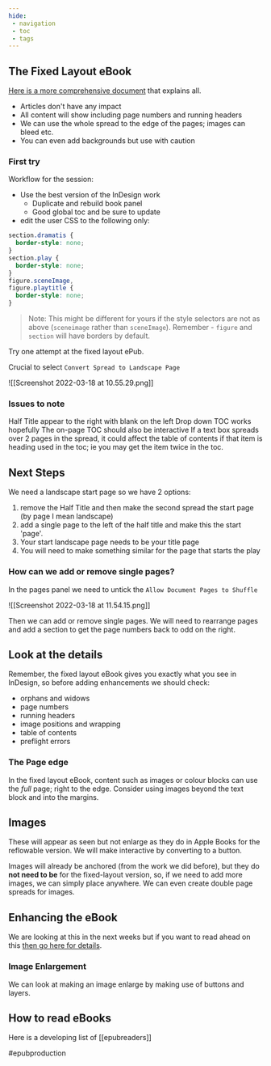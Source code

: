```yaml
---
hide:
 - navigation
 - toc
 - tags
---
```

## The Fixed Layout eBook
[Here is a more comprehensive document](https://www.publisha.org/pages/id2fixed/) that explains all.

- Articles don't have any impact
- All content will show including page numbers and running headers
- We can use the whole spread to the edge of the pages; images can bleed etc.
- You can even add backgrounds but use with caution

### First try

Workflow for the session:

- Use the best version of the InDesign work
	- Duplicate and rebuild book panel
	- Good global toc and be sure to update
- edit the user CSS to the following only:

```css
section.dramatis {
  border-style: none;
}
section.play {
  border-style: none;
}
figure.sceneImage,
figure.playtitle {
  border-style: none;
}
```

>Note: This might be different for yours if the style selectors are not as above (`sceneimage` rather than `sceneImage`). Remember - `figure` and `section` will have borders by default.

Try one attempt at the fixed layout ePub.

Crucial to select `Convert Spread to Landscape Page`

![[Screenshot 2022-03-18 at 10.55.29.png]]

### Issues to note
Half Title appear to the right with blank on the left
Drop down TOC works hopefully
The on-page TOC should also be interactive
If a text box spreads over 2 pages in the spread, it could affect the table of contents if that item is heading used in the toc; ie you may get the item twice in the toc.

## Next Steps
We need a landscape start page so we have 2 options:

1. remove the Half Title and then make the second spread the start page (by page I mean landscape)
2. add a single page to the left of the half title and make this the start 'page'.
3. Your start landscape page needs to be your title page
4. You will need to make something similar for the page that starts the play

### How can we add or remove single pages?

In the pages panel we need to untick the `Allow Document Pages to Shuffle`

![[Screenshot 2022-03-18 at 11.54.15.png]]

Then we can add or remove single pages. We will need to rearrange pages and add a section to get the page numbers back to odd on the right.

## Look at the details
Remember, the fixed layout eBook gives you exactly what you see in InDesign, so before adding enhancements we should check:

- orphans and widows
- page numbers
- running headers
- image positions and wrapping
- table of contents
- preflight errors

### The Page edge
In the fixed layout eBook, content such as images or colour blocks can use the _full_ page; right to the edge. Consider using images beyond the text block and into the margins.

## Images
These will appear as seen but  not enlarge as they do in Apple Books for the reflowable version. We will make interactive by converting to a button.

Images will already be anchored (from the work we did before), but they do **not need to be** for the fixed-layout version, so, if we need to add more images, we can simply place anywhere. We can even create double page spreads for images.

## Enhancing the eBook
We are looking at this in the next weeks but if you want to read ahead on this [then go here for details](https://www.publisha.org/pages/enhanced_eBook/).

### Image Enlargement
We can look at making an image enlarge by making use of buttons and layers.

## How to read eBooks
Here is a developing list of [[epubreaders]]

#epubproduction 